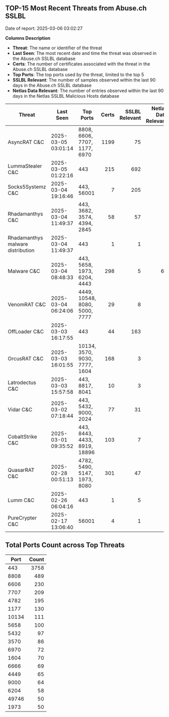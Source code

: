 ## TOP-15 Most Recent Threats from Abuse.ch SSLBL
Date of report: 2025-03-06 03:02:27

**Columns Description**
- **Threat**: The name or identifier of the threat
- **Last Seen**: The most recent date and time the threat was observed in the Abuse.ch SSLBL database
- **Certs**: The number of certificates associated with the threat in the Abuse.ch SSLBL database
- **Top Ports**: The top ports used by the threat, limited to the top 5
- **SSLBL Relevant**: The number of samples observed within the last 90 days in the Abuse.ch SSLBL database
- **Netlas Data Relevant**: The number of entries observed within the last 90 days in the Netlas SSLBL Malicious Hosts database



| Threat                     | Last Seen           | Top Ports          | Certs        | SSLBL Relevant   | Netlas Data Relevant  |
|----------------------------|---------------------|--------------------|-------------:|-----------------:|----------------------:|
| AsyncRAT C&C               | 2025-03-05 03:01:14 | 8808, 6606, 7707, 1177, 6970 | 1199 | 75 | 0 |
| LummaStealer C&C           | 2025-03-05 01:22:16 | 443 | 215 | 692 | 0 |
| Socks5Systemz C&C          | 2025-03-04 19:16:46 | 443, 56001 | 7 | 205 | 6 |
| Rhadamanthys C&C           | 2025-03-04 11:49:37 | 443, 3682, 3574, 4394, 2845 | 58 | 57 | 0 |
| Rhadamanthys malware distribution | 2025-03-04 11:49:37 | 443 | 1 | 1 | 0 |
| Malware C&C                | 2025-03-04 08:48:33 | 443, 5658, 1973, 6204, 4443 | 298 | 5 | 64 |
| VenomRAT C&C               | 2025-03-04 06:24:06 | 4449, 10548, 8080, 5000, 7777 | 29 | 8 | 0 |
| OffLoader C&C              | 2025-03-03 16:17:55 | 443 | 44 | 163 | 1 |
| OrcusRAT C&C               | 2025-03-03 16:01:55 | 10134, 3570, 9030, 7777, 1604 | 168 | 3 | 0 |
| Latrodectus C&C            | 2025-03-03 15:57:58 | 443, 8817, 8041 | 10 | 3 | 0 |
| Vidar C&C                  | 2025-03-02 07:18:44 | 443, 5432, 9000, 2024 | 77 | 31 | 5 |
| CobaltStrike C&C           | 2025-03-01 09:35:52 | 443, 8443, 4433, 8919, 18896 | 103 | 7 | 5 |
| QuasarRAT C&C              | 2025-02-28 00:51:13 | 4782, 5490, 5147, 1973, 8080 | 301 | 47 | 0 |
| Lumm C&C                   | 2025-02-26 06:04:16 | 443 | 1 | 5 | 0 |
| PureCrypter C&C            | 2025-02-17 13:06:40 | 56001 | 4 | 1 | 0 |

## Total Ports Count across Top Threats
| Port       | Count      |
|------------|-----------:|
| 443 | 3758 |
| 8808 | 489 |
| 6606 | 230 |
| 7707 | 209 |
| 4782 | 195 |
| 1177 | 130 |
| 10134 | 111 |
| 5658 | 100 |
| 5432 | 97 |
| 3570 | 86 |
| 6970 | 72 |
| 1604 | 70 |
| 6666 | 69 |
| 4449 | 65 |
| 9000 | 64 |
| 6204 | 58 |
| 49746 | 50 |
| 1973 | 50 |